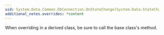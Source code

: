 ```yaml
---
uid: System.Data.Common.DbConnection.OnStateChange(System.Data.StateChangeEventArgs)
additional_notes.overrides: *content
---
```


<p>When overriding <xref href="System.Data.Common.DbConnection.OnStateChange(System.Data.StateChangeEventArgs)"></xref> in a derived class, be sure to call the base class's <xref href="System.Data.Common.DbConnection.OnStateChange(System.Data.StateChangeEventArgs)"></xref> method.</p>


